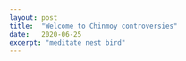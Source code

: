 ```yaml
---
layout: post
title:  "Welcome to Chinmoy controversies"
date:   2020-06-25
excerpt: "meditate nest bird"
---
```


